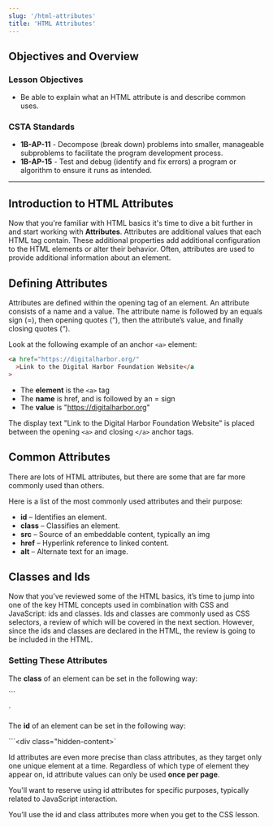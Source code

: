 ```yaml
---
slug: '/html-attributes'
title: 'HTML Attributes'
---
```


## Objectives and Overview

### Lesson Objectives

- Be able to explain what an HTML attribute is and describe common uses.

### CSTA Standards

- **1B-AP-11** - Decompose (break down) problems into smaller, manageable subproblems to facilitate the program development process.
- **1B-AP-15** - Test and debug (identify and fix errors) a program or algorithm to ensure it runs as intended.

---

## Introduction to HTML Attributes

Now that you're familiar with HTML basics it's time to dive a bit further in and start working with **Attributes**. Attributes are additional values that each HTML tag contain. These additional properties add additional configuration to the HTML elements or alter their behavior. Often, attributes are used to provide additional information about an element.

## Defining Attributes

Attributes are defined within the opening tag of an element. An attribute consists of a name and a value. The attribute name is followed by an equals sign (=), then opening quotes (“), then the attribute’s value, and finally closing quotes (“).

Look at the following example of an anchor `<a>` element:

```html
<a href="https://digitalharbor.org/"
  >Link to the Digital Harbor Foundation Website</a
>
```

- The **element** is the `<a>` tag
- The **name** is href, and is followed by an = sign
- The **value** is "https://digitalharbor.org"

The display text "Link to the Digital Harbor Foundation Website" is placed between the opening `<a>` and closing `</a>` anchor tags.

## Common Attributes

There are lots of HTML attributes, but there are some that are far more commonly used than others.

Here is a list of the most commonly used attributes and their purpose:

- **id** – Identifies an element.
- **class** – Classifies an element.
- **src** – Source of an embeddable content, typically an img
- **href** – Hyperlink reference to linked content.
- **alt** – Alternate text for an image.

## Classes and Ids

Now that you’ve reviewed some of the HTML basics, it’s time to jump into one of the key HTML concepts used in combination with CSS and JavaScript: ids and classes. Ids and classes are commonly used as CSS selectors, a review of which will be covered in the next section. However, since the ids and classes are declared in the HTML, the review is going to be included in the HTML.

### Setting These Attributes

The **class** of an element can be set in the following way:

```<div class="image-container"></div>`

The **id** of an element can be set in the following way:

```<div class="hidden-content></div>`

Id attributes are even more precise than class attributes, as they target only one unique element at a time. Regardless of which type of element they appear on, id attribute values can only be used **once per page**.

You'll want to reserve using id attributes for specific purposes, typically related to JavaScript interaction.

You’ll use the id and class attributes more when you get to the CSS lesson.
